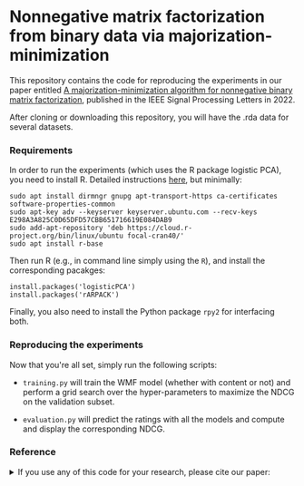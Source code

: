 #  Nonnegative matrix factorization from binary data via majorization-minimization

This repository contains the code for reproducing the experiments in our paper entitled [A majorization-minimization algorithm for nonnegative binary matrix factorization](https://arxiv.org/abs/2204.09741), published in the IEEE Signal Processing Letters in 2022.

After cloning or downloading this repository, you will have the .rda data for several datasets.

### Requirements

In order to run the experiments (which uses the R package logistic PCA), you need to install R. Detailed instructions [here](https://linuxize.com/post/how-to-install-r-on-ubuntu-20-04/), but minimally:

```
sudo apt install dirmngr gnupg apt-transport-https ca-certificates software-properties-common
sudo apt-key adv --keyserver keyserver.ubuntu.com --recv-keys E298A3A825C0D65DFD57CBB651716619E084DAB9
sudo add-apt-repository 'deb https://cloud.r-project.org/bin/linux/ubuntu focal-cran40/'
sudo apt install r-base
```

Then run R (e.g., in command line simply using the `R`), and install the corresponding pacakges:

```
install.packages('logisticPCA')
install.packages('rARPACK')
```

Finally, you also need to install the Python package `rpy2` for interfacing both.


### Reproducing the experiments

Now that you're all set, simply run the following scripts:

- `training.py` will train the WMF model (whether with content or not) and perform a grid search over the hyper-parameters to maximize the NDCG on the validation subset.

- `evaluation.py` will predict the ratings with all the models and compute and display the corresponding NDCG.

### Reference

<details><summary>If you use any of this code for your research, please cite our paper:</summary>
  
```latex
@inproceedings{Magron2022nbmf,  
  author={P. Magron and C. F{\'e}votte},  
  title={A majorization-minimization algorithm for nonnegative binary matrix factorization},  
  booktitle={IEEE ISignal Processing Letters},  
  year={2022}
}
```
</details>
